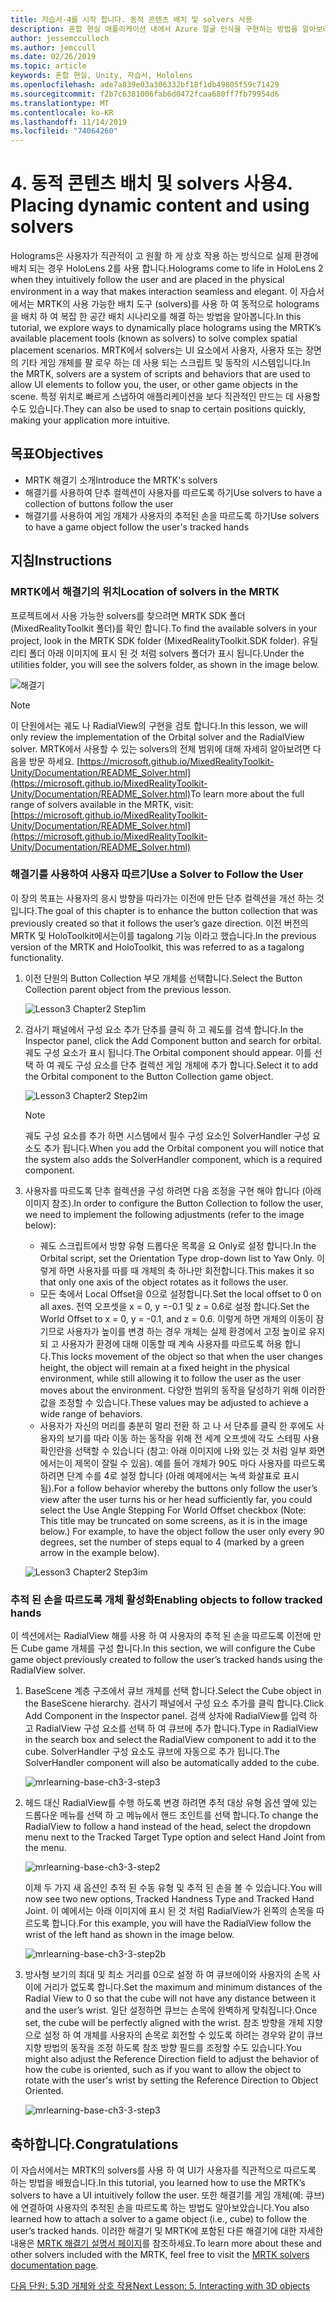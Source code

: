 ```yaml
---
title: 자습서-4를 시작 합니다. 동적 콘텐츠 배치 및 solvers 사용
description: 혼합 현실 애플리케이션 내에서 Azure 얼굴 인식을 구현하는 방법을 알아보려면 이 과정을 완료합니다.
author: jessemcculloch
ms.author: jemccull
ms.date: 02/26/2019
ms.topic: article
keywords: 혼합 현실, Unity, 자습서, Hololens
ms.openlocfilehash: ade7a839e03a306332bf18f1db49805f59c71429
ms.sourcegitcommit: f2b7c6381006fab6d0472fcaa680ff7fb79954d6
ms.translationtype: MT
ms.contentlocale: ko-KR
ms.lasthandoff: 11/14/2019
ms.locfileid: "74064260"
---
```

# <a name="4-placing-dynamic-content-and-using-solvers"></a><span data-ttu-id="f9368-105">4. 동적 콘텐츠 배치 및 solvers 사용</span><span class="sxs-lookup"><span data-stu-id="f9368-105">4. Placing dynamic content and using solvers</span></span>

<span data-ttu-id="f9368-106">Holograms은 사용자가 직관적이 고 원활 하 게 상호 작용 하는 방식으로 실제 환경에 배치 되는 경우 HoloLens 2를 사용 합니다.</span><span class="sxs-lookup"><span data-stu-id="f9368-106">Holograms come to life in HoloLens 2 when they intuitively follow the user and are placed in the physical environment in a way that makes interaction seamless and elegant.</span></span> <span data-ttu-id="f9368-107">이 자습서에서는 MRTK의 사용 가능한 배치 도구 (solvers)를 사용 하 여 동적으로 holograms을 배치 하 여 복잡 한 공간 배치 시나리오를 해결 하는 방법을 알아봅니다.</span><span class="sxs-lookup"><span data-stu-id="f9368-107">In this tutorial, we explore ways to dynamically place holograms using the MRTK’s available placement tools (known as solvers) to solve complex spatial placement scenarios.</span></span> <span data-ttu-id="f9368-108">MRTK에서 solvers는 UI 요소에서 사용자, 사용자 또는 장면의 기타 게임 개체를 팔 로우 하는 데 사용 되는 스크립트 및 동작의 시스템입니다.</span><span class="sxs-lookup"><span data-stu-id="f9368-108">In the MRTK, solvers are a system of scripts and behaviors that are used to allow UI elements to follow you, the user, or other game objects in the scene.</span></span> <span data-ttu-id="f9368-109">특정 위치로 빠르게 스냅하여 애플리케이션을 보다 직관적인 만드는 데 사용할 수도 있습니다.</span><span class="sxs-lookup"><span data-stu-id="f9368-109">They can also be used to snap to certain positions quickly, making your application more intuitive.</span></span>

## <a name="objectives"></a><span data-ttu-id="f9368-110">목표</span><span class="sxs-lookup"><span data-stu-id="f9368-110">Objectives</span></span>

* <span data-ttu-id="f9368-111">MRTK 해결기 소개</span><span class="sxs-lookup"><span data-stu-id="f9368-111">Introduce the MRTK's solvers</span></span>
* <span data-ttu-id="f9368-112">해결기를 사용하여 단추 컬렉션이 사용자를 따르도록 하기</span><span class="sxs-lookup"><span data-stu-id="f9368-112">Use solvers to have a collection of buttons follow the user</span></span>
* <span data-ttu-id="f9368-113">해결기를 사용하여 게임 개체가 사용자의 추적된 손을 따르도록 하기</span><span class="sxs-lookup"><span data-stu-id="f9368-113">Use solvers to have a game object follow the user's tracked hands</span></span>

## <a name="instructions"></a><span data-ttu-id="f9368-114">지침</span><span class="sxs-lookup"><span data-stu-id="f9368-114">Instructions</span></span>

### <a name="location-of-solvers-in-the-mrtk"></a><span data-ttu-id="f9368-115">MRTK에서 해결기의 위치</span><span class="sxs-lookup"><span data-stu-id="f9368-115">Location of solvers in the MRTK</span></span>

 <span data-ttu-id="f9368-116">프로젝트에서 사용 가능한 solvers를 찾으려면 MRTK SDK 폴더 (MixedRealityToolkit 폴더)를 확인 합니다.</span><span class="sxs-lookup"><span data-stu-id="f9368-116">To find the available solvers in your project, look in the MRTK SDK folder (MixedRealityToolkit.SDK folder).</span></span> <span data-ttu-id="f9368-117">유틸리티 폴더 아래 이미지에 표시 된 것 처럼 solvers 폴더가 표시 됩니다.</span><span class="sxs-lookup"><span data-stu-id="f9368-117">Under the utilities folder, you will see the solvers folder, as shown in the image below.</span></span>

![해결기](images/lesson3_chapter1_step1im.PNG)

>[!NOTE]
><span data-ttu-id="f9368-119">이 단원에서는 궤도 나 RadialView의 구현을 검토 합니다.</span><span class="sxs-lookup"><span data-stu-id="f9368-119">In this lesson, we will only review the implementation of the Orbital solver and the RadialView solver.</span></span> <span data-ttu-id="f9368-120">MRTK에서 사용할 수 있는 solvers의 전체 범위에 대해 자세히 알아보려면 다음을 방문 하세요. [https://microsoft.github.io/MixedRealityToolkit-Unity/Documentation/README_Solver.html](https://microsoft.github.io/MixedRealityToolkit-Unity/Documentation/README_Solver.html)</span><span class="sxs-lookup"><span data-stu-id="f9368-120">To learn more about the full range of solvers available in the MRTK, visit: [https://microsoft.github.io/MixedRealityToolkit-Unity/Documentation/README_Solver.html](https://microsoft.github.io/MixedRealityToolkit-Unity/Documentation/README_Solver.html)</span></span>

### <a name="use-a-solver-to-follow-the-user"></a><span data-ttu-id="f9368-121">해결기를 사용하여 사용자 따르기</span><span class="sxs-lookup"><span data-stu-id="f9368-121">Use a Solver to Follow the User</span></span>

<span data-ttu-id="f9368-122">이 장의 목표는 사용자의 응시 방향을 따라가는 이전에 만든 단추 컬렉션을 개선 하는 것입니다.</span><span class="sxs-lookup"><span data-stu-id="f9368-122">The goal of this chapter is to enhance the button collection that was previously created so that it follows the user’s gaze direction.</span></span> <span data-ttu-id="f9368-123">이전 버전의 MRTK 및 HoloToolkit에서는이를 tagalong 기능 이라고 했습니다.</span><span class="sxs-lookup"><span data-stu-id="f9368-123">In the previous version of the MRTK and HoloToolkit, this was referred to as a tagalong functionality.</span></span>

1. <span data-ttu-id="f9368-124">이전 단원의 Button Collection 부모 개체를 선택합니다.</span><span class="sxs-lookup"><span data-stu-id="f9368-124">Select the Button Collection parent object from the previous lesson.</span></span>

    ![Lesson3 Chapter2 Step1im](images/Lesson3_chapter2_step1im.PNG)

2. <span data-ttu-id="f9368-126">검사기 패널에서 구성 요소 추가 단추를 클릭 하 고 궤도를 검색 합니다.</span><span class="sxs-lookup"><span data-stu-id="f9368-126">In the Inspector panel, click the Add Component button and search for orbital.</span></span> <span data-ttu-id="f9368-127">궤도 구성 요소가 표시 됩니다.</span><span class="sxs-lookup"><span data-stu-id="f9368-127">The Orbital component should appear.</span></span> <span data-ttu-id="f9368-128">이를 선택 하 여 궤도 구성 요소를 단추 컬렉션 게임 개체에 추가 합니다.</span><span class="sxs-lookup"><span data-stu-id="f9368-128">Select it to add the Orbital component to the Button Collection game object.</span></span>

    ![Lesson3 Chapter2 Step2im](images/Lesson3_Chapter2_step2im.PNG)

    >[!NOTE]
    ><span data-ttu-id="f9368-130">궤도 구성 요소를 추가 하면 시스템에서 필수 구성 요소인 SolverHandler 구성 요소도 추가 됩니다.</span><span class="sxs-lookup"><span data-stu-id="f9368-130">When you add the Orbital component you will notice that the system also adds the SolverHandler component, which is a required component.</span></span>

3. <span data-ttu-id="f9368-131">사용자를 따르도록 단추 컬렉션을 구성 하려면 다음 조정을 구현 해야 합니다 (아래 이미지 참조).</span><span class="sxs-lookup"><span data-stu-id="f9368-131">In order to configure the Button Collection to follow the user, we need to implement the following adjustments (refer to the image below):</span></span>
    * <span data-ttu-id="f9368-132">궤도 스크립트에서 방향 유형 드롭다운 목록을 요 Only로 설정 합니다.</span><span class="sxs-lookup"><span data-stu-id="f9368-132">In the Orbital script, set the Orientation Type drop-down list to Yaw Only.</span></span> <span data-ttu-id="f9368-133">이렇게 하면 사용자를 따를 때 개체의 축 하나만 회전합니다.</span><span class="sxs-lookup"><span data-stu-id="f9368-133">This makes it so that only one axis of the object rotates as it follows the user.</span></span>
    * <span data-ttu-id="f9368-134">모든 축에서 Local Offset을 0으로 설정합니다.</span><span class="sxs-lookup"><span data-stu-id="f9368-134">Set the local offset to 0 on all axes.</span></span> <span data-ttu-id="f9368-135">전역 오프셋을 x = 0, y =-0.1 및 z = 0.6로 설정 합니다.</span><span class="sxs-lookup"><span data-stu-id="f9368-135">Set the World Offset to x = 0, y = -0.1, and z = 0.6.</span></span> <span data-ttu-id="f9368-136">이렇게 하면 개체의 이동이 잠기므로 사용자가 높이를 변경 하는 경우 개체는 실제 환경에서 고정 높이로 유지 되 고 사용자가 환경에 대해 이동할 때 계속 사용자를 따르도록 허용 합니다.</span><span class="sxs-lookup"><span data-stu-id="f9368-136">This locks movement of the object so that when the user changes height, the object will remain at a fixed height in the physical environment, while still allowing it to follow the user as the user moves about the environment.</span></span> <span data-ttu-id="f9368-137">다양한 범위의 동작을 달성하기 위해 이러한 값을 조정할 수 있습니다.</span><span class="sxs-lookup"><span data-stu-id="f9368-137">These values may be adjusted to achieve a wide range of behaviors.</span></span>
    * <span data-ttu-id="f9368-138">사용자가 자신의 머리를 충분히 멀리 전환 하 고 나 서 단추를 클릭 한 후에도 사용자의 보기를 따라 이동 하는 동작을 위해 전 세계 오프셋에 각도 스테핑 사용 확인란을 선택할 수 있습니다 (참고: 아래 이미지에 나와 있는 것 처럼 일부 화면에서는이 제목이 잘릴 수 있음). 예를 들어 개체가 90도 마다 사용자를 따르도록 하려면 단계 수를 4로 설정 합니다 (아래 예제에서는 녹색 화살표로 표시 됨).</span><span class="sxs-lookup"><span data-stu-id="f9368-138">For a follow behavior whereby the buttons only follow the user’s view after the user turns his or her head sufficiently far, you could select the Use Angle Stepping For World Offset checkbox (Note: This title may be truncated on some screens, as it is in the image below.) For example, to have the object follow the user only every 90 degrees, set the number of steps equal to 4 (marked by a green arrow in the example below).</span></span>

    ![Lesson3 Chapter2 Step3im](images/Lesson3_chapter2_step3im.PNG)

### <a name="enabling-objects-to-follow-tracked-hands"></a><span data-ttu-id="f9368-140">추적 된 손을 따르도록 개체 활성화</span><span class="sxs-lookup"><span data-stu-id="f9368-140">Enabling objects to follow tracked hands</span></span>

<span data-ttu-id="f9368-141">이 섹션에서는 RadialView 해를 사용 하 여 사용자의 추적 된 손을 따르도록 이전에 만든 Cube game 개체를 구성 합니다.</span><span class="sxs-lookup"><span data-stu-id="f9368-141">In this section, we will configure the Cube game object previously created to follow the user’s tracked hands using the RadialView solver.</span></span>

1. <span data-ttu-id="f9368-142">BaseScene 계층 구조에서 큐브 개체를 선택 합니다.</span><span class="sxs-lookup"><span data-stu-id="f9368-142">Select the Cube object in the BaseScene hierarchy.</span></span> <span data-ttu-id="f9368-143">검사기 패널에서 구성 요소 추가를 클릭 합니다.</span><span class="sxs-lookup"><span data-stu-id="f9368-143">Click Add Component in the Inspector panel.</span></span> <span data-ttu-id="f9368-144">검색 상자에 RadialView를 입력 하 고 RadialView 구성 요소를 선택 하 여 큐브에 추가 합니다.</span><span class="sxs-lookup"><span data-stu-id="f9368-144">Type in RadialView in the search box and select the RadialView component to add it to the cube.</span></span> <span data-ttu-id="f9368-145">SolverHandler 구성 요소도 큐브에 자동으로 추가 됩니다.</span><span class="sxs-lookup"><span data-stu-id="f9368-145">The SolverHandler component will also be automatically added to the cube.</span></span>

    ![mrlearning-base-ch3-3-step3](images/mrlearning-base-ch3-3-step1.png)

2. <span data-ttu-id="f9368-147">헤드 대신 RadialView를 수행 하도록 변경 하려면 추적 대상 유형 옵션 옆에 있는 드롭다운 메뉴를 선택 하 고 메뉴에서 핸드 조인트를 선택 합니다.</span><span class="sxs-lookup"><span data-stu-id="f9368-147">To change the RadialView to follow a hand instead of the head, select the dropdown menu next to the Tracked Target Type option and select Hand Joint from the menu.</span></span>

    ![mrlearning-base-ch3-3-step2](images/mrlearning-base-ch3-3-step2a.png)

    <span data-ttu-id="f9368-149">이제 두 가지 새 옵션인 추적 된 수동 유형 및 추적 된 손을 볼 수 있습니다.</span><span class="sxs-lookup"><span data-stu-id="f9368-149">You will now see two new options, Tracked Handness Type and Tracked Hand Joint.</span></span> <span data-ttu-id="f9368-150">이 예에서는 아래 이미지에 표시 된 것 처럼 RadialView가 왼쪽의 손목을 따르도록 합니다.</span><span class="sxs-lookup"><span data-stu-id="f9368-150">For this example, you will have the RadialView follow the wrist of the left hand as shown in the image below.</span></span>

    ![mrlearning-base-ch3-3-step2b](images/mrlearning-base-ch3-3-step2b.png)

3. <span data-ttu-id="f9368-152">방사형 보기의 최대 및 최소 거리를 0으로 설정 하 여 큐브에이와 사용자의 손목 사이에 거리가 없도록 합니다.</span><span class="sxs-lookup"><span data-stu-id="f9368-152">Set the maximum and minimum distances of the Radial View to 0 so that the cube will not have any distance between it and the user’s wrist.</span></span> <span data-ttu-id="f9368-153">일단 설정하면 큐브는 손목에 완벽하게 맞춰집니다.</span><span class="sxs-lookup"><span data-stu-id="f9368-153">Once set, the cube will be perfectly aligned with the wrist.</span></span> <span data-ttu-id="f9368-154">참조 방향을 개체 지향으로 설정 하 여 개체를 사용자의 손목로 회전할 수 있도록 하려는 경우와 같이 큐브 지향 방법의 동작을 조정 하도록 참조 방향 필드를 조정할 수도 있습니다.</span><span class="sxs-lookup"><span data-stu-id="f9368-154">You might also adjust the Reference Direction field to adjust the behavior of how the cube is oriented, such as if you want to allow the object to rotate with the user's wrist by setting the Reference Direction to Object Oriented.</span></span>

    ![mrlearning-base-ch3-3-step3](images/mrlearning-base-ch3-3-step3.png)

## <a name="congratulations"></a><span data-ttu-id="f9368-156">축하합니다.</span><span class="sxs-lookup"><span data-stu-id="f9368-156">Congratulations</span></span>

<span data-ttu-id="f9368-157">이 자습서에서는 MRTK의 solvers를 사용 하 여 UI가 사용자를 직관적으로 따르도록 하는 방법을 배웠습니다.</span><span class="sxs-lookup"><span data-stu-id="f9368-157">In this tutorial, you learned how to use the MRTK’s solvers to have a UI intuitively follow the user.</span></span> <span data-ttu-id="f9368-158">또한 해결기를 게임 개체(예: 큐브)에 연결하여 사용자의 추적된 손을 따르도록 하는 방법도 알아보았습니다.</span><span class="sxs-lookup"><span data-stu-id="f9368-158">You also learned how to attach a solver to a game object (i.e., cube) to follow the user’s tracked hands.</span></span> <span data-ttu-id="f9368-159">이러한 해결기 및 MRTK에 포함된 다른 해결기에 대한 자세한 내용은 [MRTK 해결기 설명서 페이지](https://microsoft.github.io/MixedRealityToolkit-Unity/Documentation/README_Solver.html)를 참조하세요.</span><span class="sxs-lookup"><span data-stu-id="f9368-159">To learn more about these and other solvers included with the MRTK, feel free to visit the [MRTK solvers documentation page](https://microsoft.github.io/MixedRealityToolkit-Unity/Documentation/README_Solver.html).</span></span>

[<span data-ttu-id="f9368-160">다음 단원: 5.3D 개체와 상호 작용</span><span class="sxs-lookup"><span data-stu-id="f9368-160">Next Lesson: 5. Interacting with 3D objects</span></span>](mrlearning-base-ch4.md)
